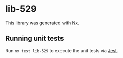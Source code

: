 # lib-529

This library was generated with [Nx](https://nx.dev).

## Running unit tests

Run `nx test lib-529` to execute the unit tests via [Jest](https://jestjs.io).
